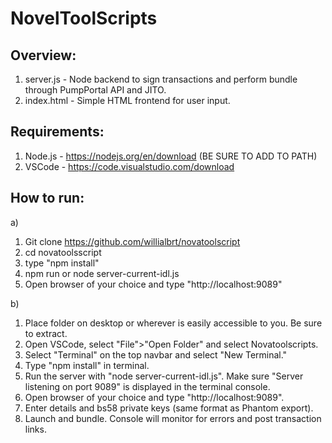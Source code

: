 # NovelToolScripts

## Overview:
1. server.js - Node backend to sign transactions and perform bundle through PumpPortal API and JITO.
2. index.html - Simple HTML frontend for user input.

## Requirements:

1. Node.js - https://nodejs.org/en/download (BE SURE TO ADD TO PATH)
2. VSCode - https://code.visualstudio.com/download

## How to run:
a)
1. Git clone https://github.com/willialbrt/novatoolscript
2. cd novatoolsscript
3. type "npm install" 
4. npm run or node server-current-idl.js
5. Open browser of your choice and type "http://localhost:9089"

b)
1. Place folder on desktop or wherever is easily accessible to you. Be sure to extract.
2. Open VSCode, select "File">"Open Folder" and select Novatoolscripts.
3. Select "Terminal" on the top navbar and select "New Terminal."
4. Type "npm install" in terminal.
5. Run the server with "node server-current-idl.js". Make sure "Server listening on port 9089" is displayed in the terminal console.
6. Open browser of your choice and type "http://localhost:9089".
7. Enter details and bs58 private keys (same format as Phantom export).
8. Launch and bundle. Console will monitor for errors and post transaction links.





